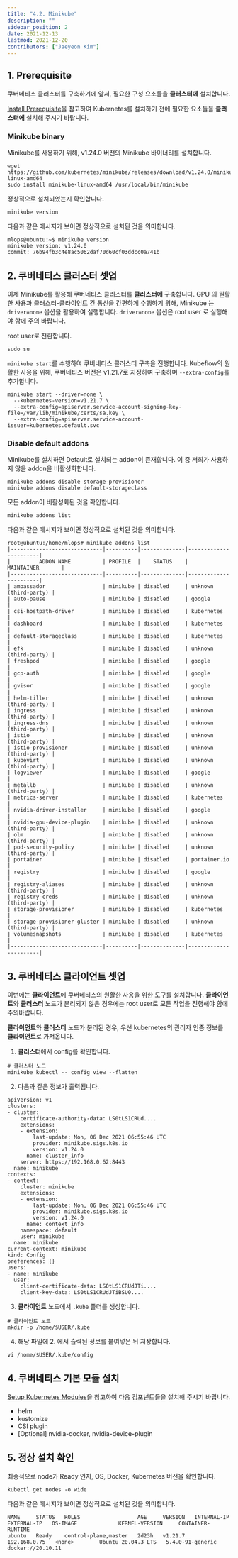 ```yaml
---
title: "4.2. Minikube"
description: ""
sidebar_position: 2
date: 2021-12-13
lastmod: 2021-12-20
contributors: ["Jaeyeon Kim"]
---
```


## 1. Prerequisite

쿠버네티스 클러스터를 구축하기에 앞서, 필요한 구성 요소들을 **클러스터에** 설치합니다.

[Install Prerequisite](../setup-kubernetes/install-prerequisite.md)을 참고하여 Kubernetes를 설치하기 전에 필요한 요소들을 **클러스터에** 설치해 주시기 바랍니다.

### Minikube binary

Minikube를 사용하기 위해, v1.24.0 버전의 Minikube 바이너리를 설치합니다.

```text
wget https://github.com/kubernetes/minikube/releases/download/v1.24.0/minikube-linux-amd64
sudo install minikube-linux-amd64 /usr/local/bin/minikube
```

정상적으로 설치되었는지 확인합니다.

```text
minikube version
```

다음과 같은 메시지가 보이면 정상적으로 설치된 것을 의미합니다.

```text
mlops@ubuntu:~$ minikube version
minikube version: v1.24.0
commit: 76b94fb3c4e8ac5062daf70d60cf03ddcc0a741b
```

## 2. 쿠버네티스 클러스터 셋업

이제 Minikube를 활용해 쿠버네티스 클러스터를 **클러스터에** 구축합니다.
GPU 의 원활한 사용과 클러스터-클라이언트 간 통신을 간편하게 수행하기 위해, Minikube 는 `driver=none` 옵션을 활용하여 실행합니다. `driver=none` 옵션은 root user 로 실행해야 함에 주의 바랍니다.

root user로 전환합니다.

```text
sudo su
```

`minikube start`를 수행하여 쿠버네티스 클러스터 구축을 진행합니다. Kubeflow의 원활한 사용을 위해, 쿠버네티스 버전은 v1.21.7로 지정하여 구축하며 `--extra-config`를 추가합니다.

```text
minikube start --driver=none \
  --kubernetes-version=v1.21.7 \
  --extra-config=apiserver.service-account-signing-key-file=/var/lib/minikube/certs/sa.key \
  --extra-config=apiserver.service-account-issuer=kubernetes.default.svc
```

### Disable default addons

Minikube를 설치하면 Default로 설치되는 addon이 존재합니다. 이 중 저희가 사용하지 않을 addon을 비활성화합니다.

```text
minikube addons disable storage-provisioner
minikube addons disable default-storageclass
```

모든 addon이 비활성화된 것을 확인합니다.

```text
minikube addons list
```

다음과 같은 메시지가 보이면 정상적으로 설치된 것을 의미합니다.

```text
root@ubuntu:/home/mlops# minikube addons list
|-----------------------------|----------|--------------|-----------------------|
|         ADDON NAME          | PROFILE  |    STATUS    |      MAINTAINER       |
|-----------------------------|----------|--------------|-----------------------|
| ambassador                  | minikube | disabled     | unknown (third-party) |
| auto-pause                  | minikube | disabled     | google                |
| csi-hostpath-driver         | minikube | disabled     | kubernetes            |
| dashboard                   | minikube | disabled     | kubernetes            |
| default-storageclass        | minikube | disabled     | kubernetes            |
| efk                         | minikube | disabled     | unknown (third-party) |
| freshpod                    | minikube | disabled     | google                |
| gcp-auth                    | minikube | disabled     | google                |
| gvisor                      | minikube | disabled     | google                |
| helm-tiller                 | minikube | disabled     | unknown (third-party) |
| ingress                     | minikube | disabled     | unknown (third-party) |
| ingress-dns                 | minikube | disabled     | unknown (third-party) |
| istio                       | minikube | disabled     | unknown (third-party) |
| istio-provisioner           | minikube | disabled     | unknown (third-party) |
| kubevirt                    | minikube | disabled     | unknown (third-party) |
| logviewer                   | minikube | disabled     | google                |
| metallb                     | minikube | disabled     | unknown (third-party) |
| metrics-server              | minikube | disabled     | kubernetes            |
| nvidia-driver-installer     | minikube | disabled     | google                |
| nvidia-gpu-device-plugin    | minikube | disabled     | unknown (third-party) |
| olm                         | minikube | disabled     | unknown (third-party) |
| pod-security-policy         | minikube | disabled     | unknown (third-party) |
| portainer                   | minikube | disabled     | portainer.io          |
| registry                    | minikube | disabled     | google                |
| registry-aliases            | minikube | disabled     | unknown (third-party) |
| registry-creds              | minikube | disabled     | unknown (third-party) |
| storage-provisioner         | minikube | disabled     | kubernetes            |
| storage-provisioner-gluster | minikube | disabled     | unknown (third-party) |
| volumesnapshots             | minikube | disabled     | kubernetes            |
|-----------------------------|----------|--------------|-----------------------|
```

## 3. 쿠버네티스 클라이언트 셋업

이번에는 **클라이언트**에 쿠버네티스의 원활한 사용을 위한 도구를 설치합니다.
**클라이언트**와 **클러스터** 노드가 분리되지 않은 경우에는 root user로 모든 작업을 진행해야 함에 주의바랍니다.

**클라이언트**와 **클러스터** 노드가 분리된 경우, 우선 kubernetes의 관리자 인증 정보를 **클라이언트**로 가져옵니다.

1. **클러스터**에서 config를 확인합니다.

  ```text
  # 클러스터 노드
  minikube kubectl -- config view --flatten
  ```

2. 다음과 같은 정보가 출력됩니다.

  ```text
  apiVersion: v1
  clusters:
  - cluster:
      certificate-authority-data: LS0tLS1CRUd....
      extensions:
      - extension:
          last-update: Mon, 06 Dec 2021 06:55:46 UTC
          provider: minikube.sigs.k8s.io
          version: v1.24.0
        name: cluster_info
      server: https://192.168.0.62:8443
    name: minikube
  contexts:
  - context:
      cluster: minikube
      extensions:
      - extension:
          last-update: Mon, 06 Dec 2021 06:55:46 UTC
          provider: minikube.sigs.k8s.io
          version: v1.24.0
        name: context_info
      namespace: default
      user: minikube
    name: minikube
  current-context: minikube
  kind: Config
  preferences: {}
  users:
  - name: minikube
    user:
      client-certificate-data: LS0tLS1CRUdJTi....
      client-key-data: LS0tLS1CRUdJTiBSU0....
  ```

3. **클라이언트** 노드에서 `.kube` 폴더를 생성합니다.

  ```text
  # 클라이언트 노드
  mkdir -p /home/$USER/.kube
  ```

4. 해당 파일에 2. 에서 출력된 정보를 붙여넣은 뒤 저장합니다.
  
  ```text
  vi /home/$USER/.kube/config
  ```

## 4. 쿠버네티스 기본 모듈 설치

[Setup Kubernetes Modules](../setup-kubernetes/install-kubernetes-module.md)을 참고하여 다음 컴포넌트들을 설치해 주시기 바랍니다.

- helm
- kustomize
- CSI plugin
- [Optional] nvidia-docker, nvidia-device-plugin

## 5. 정상 설치 확인

최종적으로 node가 Ready 인지, OS, Docker, Kubernetes 버전을 확인합니다.

```text
kubectl get nodes -o wide
```

다음과 같은 메시지가 보이면 정상적으로 설치된 것을 의미합니다.

```text
NAME     STATUS   ROLES                  AGE     VERSION   INTERNAL-IP    EXTERNAL-IP   OS-IMAGE             KERNEL-VERSION     CONTAINER-RUNTIME
ubuntu   Ready    control-plane,master   2d23h   v1.21.7   192.168.0.75   <none>        Ubuntu 20.04.3 LTS   5.4.0-91-generic   docker://20.10.11
```
